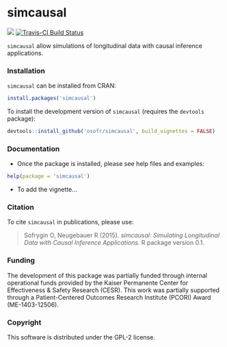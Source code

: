 simcausal
==========

<!-- [![Build Status](https://travis-ci.org/osofr/simcausal.png?branch=master)](https://travis-ci.org/osofr/simcausal) -->
<!-- [![Travis-CI Build Status](https://travis-ci.org/osofr/simcausal.svg?branch=master)](https://travis-ci.org/osofr/simcausal) -->
[![](http://cranlogs.r-pkg.org/badges/simcausal)](http://cran.rstudio.com/web/packages/simcausal/index.html)
[![Travis-CI Build Status](https://travis-ci.org/osofr/simcausal.svg?branch=master)](https://travis-ci.org/osofr/simcausal)
<!-- [![Coverage Status](https://coveralls.io/repos/osofr/simcausal/badge.png?branch=master)](https://coveralls.io/r/osofr/simcausal) -->

`simcausal` allow simulations of longitudinal data with causal inference applications.

### Installation

`simcausal` can be installed from CRAN: 

```R
install.packages('simcausal')
```

To install the development version of `simcausal` (requires the `devtools` package):

```R
devtools::install_github('osofr/simcausal', build_vignettes = FALSE)
```

### Documentation

* Once the package is installed, please see help files and examples: 
```R
help(package = 'simcausal')
```
* To add the vignette...

### Citation
To cite `simcausal` in publications, please use:
> Sofrygin O, Neugebauer R (2015). *simcausal: Simulating Longitudinal Data with Causal Inference Applications.* R package version 0.1.

### Funding
The development of this package was partially funded through internal operational funds provided by the Kaiser Permanente Center for Effectiveness & Safety Research (CESR). This work was partially supported through a Patient-Centered Outcomes Research Institute (PCORI) Award (ME-1403-12506).

### Copyright
This software is distributed under the GPL-2 license.

